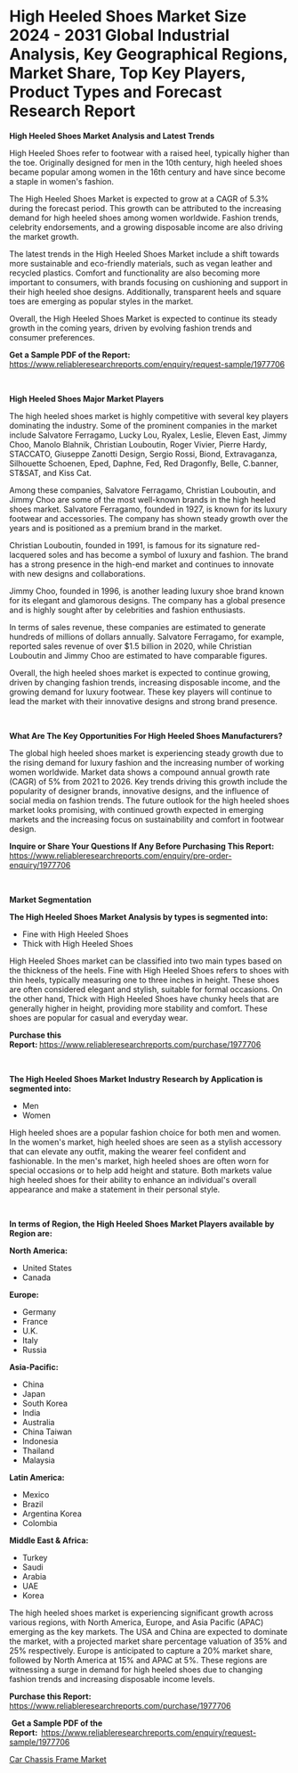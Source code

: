 <p><h1>High Heeled Shoes Market Size 2024 - 2031 Global Industrial Analysis, Key Geographical Regions, Market Share, Top Key Players, Product Types and Forecast Research Report</h1></p><p><strong>High Heeled Shoes Market Analysis and Latest Trends</strong></p>
<p><p>High Heeled Shoes refer to footwear with a raised heel, typically higher than the toe. Originally designed for men in the 10th century, high heeled shoes became popular among women in the 16th century and have since become a staple in women's fashion.</p><p>The High Heeled Shoes Market is expected to grow at a CAGR of 5.3% during the forecast period. This growth can be attributed to the increasing demand for high heeled shoes among women worldwide. Fashion trends, celebrity endorsements, and a growing disposable income are also driving the market growth.</p><p>The latest trends in the High Heeled Shoes Market include a shift towards more sustainable and eco-friendly materials, such as vegan leather and recycled plastics. Comfort and functionality are also becoming more important to consumers, with brands focusing on cushioning and support in their high heeled shoe designs. Additionally, transparent heels and square toes are emerging as popular styles in the market.</p><p>Overall, the High Heeled Shoes Market is expected to continue its steady growth in the coming years, driven by evolving fashion trends and consumer preferences.</p></p>
<p><strong>Get a Sample PDF of the Report:&nbsp;</strong> <a href="https://www.reliableresearchreports.com/enquiry/request-sample/1977706">https://www.reliableresearchreports.com/enquiry/request-sample/1977706</a></p>
<p>&nbsp;</p>
<p><strong>High Heeled Shoes Major Market Players</strong></p>
<p><p>The high heeled shoes market is highly competitive with several key players dominating the industry. Some of the prominent companies in the market include Salvatore Ferragamo, Lucky Lou, Ryalex, Leslie, Eleven East, Jimmy Choo, Manolo Blahnik, Christian Louboutin, Roger Vivier, Pierre Hardy, STACCATO, Giuseppe Zanotti Design, Sergio Rossi, Biond, Extravaganza, Silhouette Schoenen, Eped, Daphne, Fed, Red Dragonfly, Belle, C.banner, ST&SAT, and Kiss Cat.</p><p>Among these companies, Salvatore Ferragamo, Christian Louboutin, and Jimmy Choo are some of the most well-known brands in the high heeled shoes market. Salvatore Ferragamo, founded in 1927, is known for its luxury footwear and accessories. The company has shown steady growth over the years and is positioned as a premium brand in the market.</p><p>Christian Louboutin, founded in 1991, is famous for its signature red-lacquered soles and has become a symbol of luxury and fashion. The brand has a strong presence in the high-end market and continues to innovate with new designs and collaborations.</p><p>Jimmy Choo, founded in 1996, is another leading luxury shoe brand known for its elegant and glamorous designs. The company has a global presence and is highly sought after by celebrities and fashion enthusiasts.</p><p>In terms of sales revenue, these companies are estimated to generate hundreds of millions of dollars annually. Salvatore Ferragamo, for example, reported sales revenue of over $1.5 billion in 2020, while Christian Louboutin and Jimmy Choo are estimated to have comparable figures.</p><p>Overall, the high heeled shoes market is expected to continue growing, driven by changing fashion trends, increasing disposable income, and the growing demand for luxury footwear. These key players will continue to lead the market with their innovative designs and strong brand presence.</p></p>
<p>&nbsp;</p>
<p><strong>What Are The Key Opportunities For High Heeled Shoes Manufacturers?</strong></p>
<p><p>The global high heeled shoes market is experiencing steady growth due to the rising demand for luxury fashion and the increasing number of working women worldwide. Market data shows a compound annual growth rate (CAGR) of 5% from 2021 to 2026. Key trends driving this growth include the popularity of designer brands, innovative designs, and the influence of social media on fashion trends. The future outlook for the high heeled shoes market looks promising, with continued growth expected in emerging markets and the increasing focus on sustainability and comfort in footwear design.</p></p>
<p><strong>Inquire or Share Your Questions If Any Before Purchasing This Report:</strong> <a href="https://www.reliableresearchreports.com/enquiry/pre-order-enquiry/1977706">https://www.reliableresearchreports.com/enquiry/pre-order-enquiry/1977706</a></p>
<p>&nbsp;</p>
<p><strong>Market Segmentation</strong></p>
<p><strong>The High Heeled Shoes Market Analysis by types is segmented into:</strong></p>
<p><ul><li>Fine with High Heeled Shoes</li><li>Thick with High Heeled Shoes</li></ul></p>
<p><p>High Heeled Shoes market can be classified into two main types based on the thickness of the heels. Fine with High Heeled Shoes refers to shoes with thin heels, typically measuring one to three inches in height. These shoes are often considered elegant and stylish, suitable for formal occasions. On the other hand, Thick with High Heeled Shoes have chunky heels that are generally higher in height, providing more stability and comfort. These shoes are popular for casual and everyday wear.</p></p>
<p><strong>Purchase this Report:&nbsp;</strong><a href="https://www.reliableresearchreports.com/purchase/1977706">https://www.reliableresearchreports.com/purchase/1977706</a></p>
<p>&nbsp;</p>
<p><strong>The High Heeled Shoes Market Industry Research by Application is segmented into:</strong></p>
<p><ul><li>Men</li><li>Women</li></ul></p>
<p><p>High heeled shoes are a popular fashion choice for both men and women. In the women's market, high heeled shoes are seen as a stylish accessory that can elevate any outfit, making the wearer feel confident and fashionable. In the men's market, high heeled shoes are often worn for special occasions or to help add height and stature. Both markets value high heeled shoes for their ability to enhance an individual's overall appearance and make a statement in their personal style.</p></p>
<p>&nbsp;</p>
<p><strong>In terms of Region, the High Heeled Shoes Market Players available by Region are:</strong></p>
<p>
    <p> <strong> North America: </strong>
        <ul>
            <li>United States</li>
            <li>Canada</li>
        </ul>
        </p> 
    <p> <strong> Europe: </strong>
        <ul>
            <li>Germany</li>
            <li>France</li>
            <li>U.K.</li>
            <li>Italy</li>
            <li>Russia</li>
        </ul>
        </p> 
    <p> <strong> Asia-Pacific: </strong>
        <ul>
            <li>China</li>
            <li>Japan</li>
            <li>South Korea</li>
            <li>India</li>
            <li>Australia</li>
            <li>China Taiwan</li>
            <li>Indonesia</li>
            <li>Thailand</li>
            <li>Malaysia</li>
        </ul>
        </p> 
    <p> <strong> Latin America: </strong>
        <ul>
            <li>Mexico</li>
            <li>Brazil</li>
            <li>Argentina Korea</li>
            <li>Colombia</li>
        </ul>
        </p> 
    <p> <strong> Middle East & Africa: </strong>
        <ul>
            <li>Turkey</li>
            <li>Saudi</li>
            <li>Arabia</li>
            <li>UAE</li>
            <li>Korea</li>
        </ul>
    </p>
    </p>
<p><p>The high heeled shoes market is experiencing significant growth across various regions, with North America, Europe, and Asia Pacific (APAC) emerging as the key markets. The USA and China are expected to dominate the market, with a projected market share percentage valuation of 35% and 25% respectively. Europe is anticipated to capture a 20% market share, followed by North America at 15% and APAC at 5%. These regions are witnessing a surge in demand for high heeled shoes due to changing fashion trends and increasing disposable income levels.</p></p>
<p><strong>Purchase this Report: </strong><a href="https://www.reliableresearchreports.com/purchase/1977706">https://www.reliableresearchreports.com/purchase/1977706</a></p>
<p>&nbsp;<strong>Get a Sample PDF of the Report:&nbsp;&nbsp;</strong><a href="https://www.reliableresearchreports.com/enquiry/request-sample/1977706">https://www.reliableresearchreports.com/enquiry/request-sample/1977706</a></p>
<p><strong></strong></p>
<p><p><a href="https://cautious-neon-760.notion.site/Car-Chassis-Frame-Market-Size-Focuses-on-Market-Dynamics-In-Depth-Analysis-and-Future-Projections-o-ba00ce0580ed4441bd74c6ec42a60a09">Car Chassis Frame Market</a></p></p>